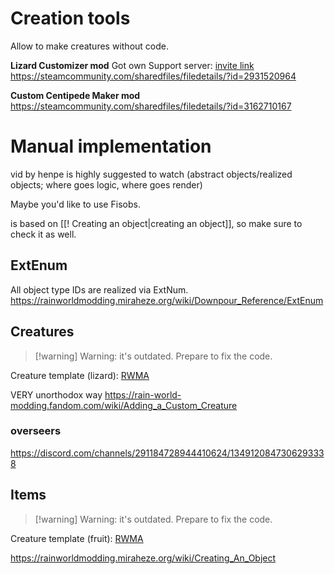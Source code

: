 # Creation tools
Allow to make creatures without code.

**Lizard Customizer mod**
Got own Support server: [invite link](https://discord.com/invite/YGAqZjYU5u)
https://steamcommunity.com/sharedfiles/filedetails/?id=2931520964

**Custom Centipede Maker mod**
https://steamcommunity.com/sharedfiles/filedetails/?id=3162710167

# Manual implementation
vid by henpe is highly suggested to watch (abstract objects/realized objects; where goes logic, where goes render)

Maybe you'd like to use Fisobs.

is based on [[! Creating an object|creating an object]], so make sure to check it as well.
## ExtEnum

All object type IDs are realized via ExtNum.
https://rainworldmodding.miraheze.org/wiki/Downpour_Reference/ExtEnum
## Creatures

> [!warning] Warning: it's outdated. Prepare to fix the code.

Creature template (lizard): [RWMA](https://discord.com/channels/1083481230839922688/1083483097145819348/1336495351368257587)

VERY unorthodox way
https://rain-world-modding.fandom.com/wiki/Adding_a_Custom_Creature

### overseers
https://discord.com/channels/291184728944410624/1349120847306293338
## Items

> [!warning] Warning: it's outdated. Prepare to fix the code.

Creature template (fruit): [RWMA](https://discord.com/channels/1083481230839922688/1083483097145819348/1336495418976108634)

https://rainworldmodding.miraheze.org/wiki/Creating_An_Object